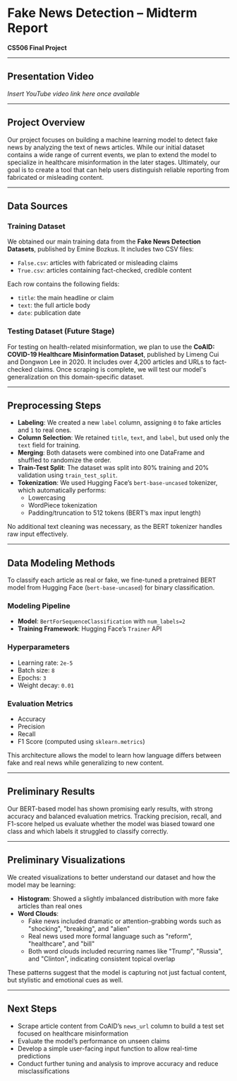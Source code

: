 # Fake News Detection – Midterm Report  
**CS506 Final Project**  

---

## Presentation Video  
*Insert YouTube video link here once available*

---

## Project Overview  
Our project focuses on building a machine learning model to detect fake news by analyzing the text of news articles. While our initial dataset contains a wide range of current events, we plan to extend the model to specialize in healthcare misinformation in the later stages. Ultimately, our goal is to create a tool that can help users distinguish reliable reporting from fabricated or misleading content.

---

## Data Sources  

### Training Dataset  
We obtained our main training data from the **Fake News Detection Datasets**, published by Emine Bozkus. It includes two CSV files:
- `False.csv`: articles with fabricated or misleading claims  
- `True.csv`: articles containing fact-checked, credible content  

Each row contains the following fields:
- `title`: the main headline or claim  
- `text`: the full article body  
- `date`: publication date  

### Testing Dataset (Future Stage)  
For testing on health-related misinformation, we plan to use the **CoAID: COVID-19 Healthcare Misinformation Dataset**, published by Limeng Cui and Dongwon Lee in 2020. It includes over 4,200 articles and URLs to fact-checked claims. Once scraping is complete, we will test our model's generalization on this domain-specific dataset.

---

## Preprocessing Steps  

- **Labeling**: We created a new `label` column, assigning `0` to fake articles and `1` to real ones.  
- **Column Selection**: We retained `title`, `text`, and `label`, but used only the `text` field for training.  
- **Merging**: Both datasets were combined into one DataFrame and shuffled to randomize the order.  
- **Train-Test Split**: The dataset was split into 80% training and 20% validation using `train_test_split`.  
- **Tokenization**: We used Hugging Face’s `bert-base-uncased` tokenizer, which automatically performs:
  - Lowercasing  
  - WordPiece tokenization  
  - Padding/truncation to 512 tokens (BERT’s max input length)  

No additional text cleaning was necessary, as the BERT tokenizer handles raw input effectively.

---

## Data Modeling Methods  

To classify each article as real or fake, we fine-tuned a pretrained BERT model from Hugging Face (`bert-base-uncased`) for binary classification.

### Modeling Pipeline
- **Model**: `BertForSequenceClassification` with `num_labels=2`  
- **Training Framework**: Hugging Face’s `Trainer` API  

### Hyperparameters  
- Learning rate: `2e-5`  
- Batch size: `8`  
- Epochs: `3`  
- Weight decay: `0.01`

### Evaluation Metrics  
- Accuracy  
- Precision  
- Recall  
- F1 Score (computed using `sklearn.metrics`)  

This architecture allows the model to learn how language differs between fake and real news while generalizing to new content.

---

## Preliminary Results  

Our BERT-based model has shown promising early results, with strong accuracy and balanced evaluation metrics. Tracking precision, recall, and F1-score helped us evaluate whether the model was biased toward one class and which labels it struggled to classify correctly.

---

## Preliminary Visualizations  

We created visualizations to better understand our dataset and how the model may be learning:

- **Histogram**: Showed a slightly imbalanced distribution with more fake articles than real ones  
- **Word Clouds**:
  - Fake news included dramatic or attention-grabbing words such as "shocking", "breaking", and "alien"  
  - Real news used more formal language such as "reform", "healthcare", and "bill"  
  - Both word clouds included recurring names like "Trump", "Russia", and "Clinton", indicating consistent topical overlap  

These patterns suggest that the model is capturing not just factual content, but stylistic and emotional cues as well.

---

## Next Steps  

- Scrape article content from CoAID’s `news_url` column to build a test set focused on healthcare misinformation  
- Evaluate the model’s performance on unseen claims  
- Develop a simple user-facing input function to allow real-time predictions  
- Conduct further tuning and analysis to improve accuracy and reduce misclassifications  